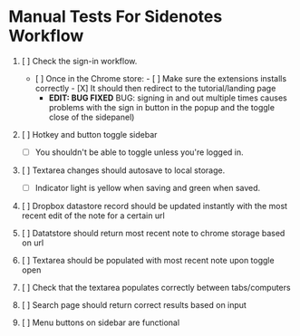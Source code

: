 # Manual Tests For Sidenotes Workflow

1. [ ] Check the sign-in workflow. 
    -    [ ] Once in the Chrome store:
        -    [ ] Make sure the extensions installs correctly
        -    [X] It should then redirect to the tutorial/landing page
          - **EDIT: BUG FIXED** BUG: signing in and out multiple times causes problems with the sign in button in the popup and the toggle close of the sidepanel)

2. [ ] Hotkey and button toggle sidebar
    - [ ] You shouldn't be able to toggle unless you're logged in.

3. [ ] Textarea changes should autosave to local storage.
    - [ ] Indicator light is yellow when saving and green when saved.  
4. [ ] Dropbox datastore record should be updated instantly with the most recent edit of the note for a certain url
5. [ ] Datatstore should return most recent note to chrome storage based on url
6. [ ] Textarea should be populated with most recent note upon toggle open
7. [ ] Check that the textarea populates correctly between tabs/computers
8. [ ] Search page should return correct results based on input 
9. [ ] Menu buttons on sidebar are functional